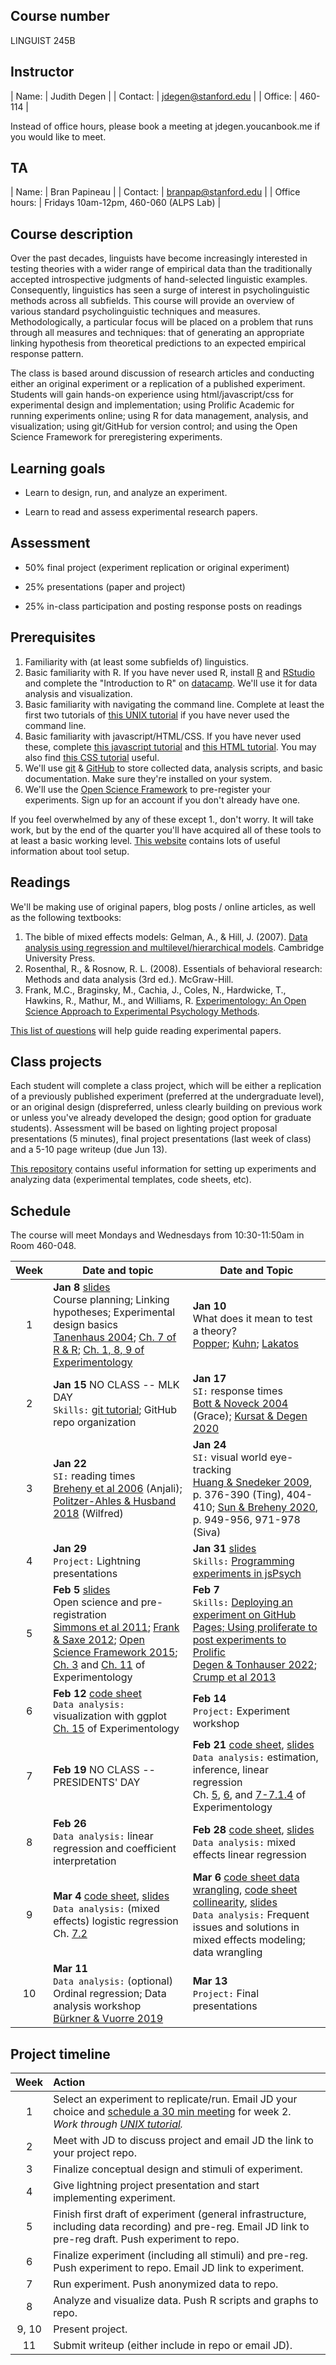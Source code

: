 ## Course number

LINGUIST 245B

## Instructor

| Name:        | Judith Degen           | 
| Contact: | jdegen@stanford.edu  | 
| Office: | 460-114 |

Instead of office hours, please book a meeting at jdegen.youcanbook.me if you would like to meet.

## TA

| Name:        | Bran Papineau           | 
| Contact: | branpap@stanford.edu  | 
| Office hours: | Fridays 10am-12pm, 460-060 (ALPS Lab) | 



## Course description

Over the past decades, linguists have become increasingly interested in testing theories with a wider range of empirical data than the traditionally accepted introspective judgments of hand-selected linguistic examples. Consequently, linguistics has seen a surge of interest in psycholinguistic methods across all subfields. This course will provide an overview of various standard psycholinguistic techniques and measures. Methodologically, a particular focus will be placed on a problem that runs through all measures and techniques: that of generating an appropriate linking hypothesis from theoretical predictions to an expected empirical response pattern. 

The class is based around discussion of research articles and conducting either an original experiment or a replication of a published experiment. Students will gain hands-on experience using html/javascript/css for experimental design and implementation; using Prolific Academic for running experiments online; using R for data management, analysis, and visualization; using git/GitHub for version control; and using the Open Science Framework for preregistering experiments.

## Learning goals

- Learn to design, run, and analyze an experiment.

- Learn to read and assess experimental research papers.

## Assessment

- 50% final project (experiment replication or original experiment)

- 25% presentations (paper and project)

- 25% in-class participation and posting response posts on readings

## Prerequisites

1. Familiarity with (at least some subfields of) linguistics.
2. Basic familiarity with R. If you have never used R, install [R](https://www.r-project.org/) and [RStudio](https://www.rstudio.com/) and complete the "Introduction to R" on [datacamp](https://www.datacamp.com/home). We'll use it for data analysis and visualization.
3. Basic familiarity with navigating the command line. Complete at least the first two tutorials of [this UNIX tutorial](http://www.ee.surrey.ac.uk/Teaching/Unix/) if you have never used the command line.
4. Basic familiarity with javascript/HTML/CSS. If you have never used these, complete [this javascript tutorial](https://www.codecademy.com/learn/introduction-to-javascript) and [this HTML tutorial](https://www.codecademy.com/learn/learn-html). You may also find [this CSS tutorial](https://www.codecademy.com/learn/learn-css) useful.
5. We'll use [git](https://git-scm.com/) & [GitHub](https://github.com/) to store collected data, analysis scripts, and basic documentation. Make sure they're installed on your system.   
6. We'll use the [Open Science Framework](https://osf.io/) to pre-register your experiments. Sign up for an account if you don't already have one.

If you feel overwhelmed by any of these except 1., don't worry. It will take work, but by the end of the quarter you'll have acquired all of these tools to at least a basic working level. [This website](https://sebschu.com/web-based-experiments/) contains lots of useful information about tool setup.

## Readings

We'll be making use of original papers, blog posts / online articles, as well as the following textbooks:
1. The bible of mixed effects models: Gelman, A., & Hill, J. (2007). [Data analysis using regression and multilevel/hierarchical models](https://canvas.stanford.edu/files/12702650/download). Cambridge University Press.
2. Rosenthal, R., & Rosnow, R. L. (2008). Essentials of behavioral research: Methods and data analysis (3rd ed.). McGraw-Hill.
3. Frank, M.C., Braginsky, M., Cachia, J.,  Coles, N., Hardwicke, T., Hawkins, R., Mathur, M., and Williams, R. [Experimentology: An Open Science Approach to Experimental Psychology Methods](https://experimentology.io/).


[This list of questions](https://canvas.stanford.edu/files/12702649/download?download_frd=1) will help guide reading experimental papers.

## Class projects

Each student will complete a class project, which will be either a replication of a previously published experiment (preferred at the undergraduate level), or an original design (dispreferred, unless clearly building on previous work or unless you've already developed the design; good option for graduate students). Assessment will be based on  lighting project proposal presentations (5 minutes), final project presentations (last week of class) and a 5-10 page writeup (due Jun 13). 

[This repository](https://github.com/thegricean/LINGUIST245B) contains useful information for setting up experiments and analyzing data (experimental templates, code sheets, etc). 

## Schedule

The course will meet Mondays and Wednesdays from 10:30-11:50am in Room 460-048.


| Week | Date and topic    |  Date and Topic   |
|:----:| ---------------------- | ---------------------- |
| 1 | **Jan 8** [slides](slides/1_overview.pdf) <br /> Course planning; Linking hypotheses; Experimental design basics <br /> [Tanenhaus 2004](https://canvas.stanford.edu/files/12702648/download?download_frd=1); [Ch. 7 of R & R](https://canvas.stanford.edu/files/12702657/download?download_frd=1); [Ch. 1, 8, 9 of Experimentology](https://experimentology.io/) | **Jan 10**  <br /> What does it mean to test a theory? <br /> [Popper](https://plato.stanford.edu/entries/popper/#GroHumKno); [Kuhn](https://plato.stanford.edu/entries/thomas-kuhn/#3); [Lakatos](https://en.wikipedia.org/wiki/Imre_Lakatos#Research_programmes)|
| 2 | **Jan 15** NO CLASS -- MLK DAY <br /> `Skills:` [git tutorial](https://sebschu.github.io/web-based-experiments/tutorials/git/); GitHub repo organization |  **Jan 17** <br /> `SI:` response times  <br />  [Bott & Noveck 2004](https://canvas.stanford.edu/files/12702646/download?download_frd=1) (Grace); [Kursat & Degen 2020](https://canvas.stanford.edu/files/12702668/download?download_frd=1) |
| 3 | **Jan 22** <br /> `SI:` reading times <br />  [Breheny et al 2006](https://canvas.stanford.edu/files/12702666/download?download_frd=1) (Anjali); [Politzer-Ahles & Husband 2018](https://canvas.stanford.edu/files/12702669/download?download_frd=1) (Wilfred) | **Jan 24** <br /> `SI:` visual world eye-tracking <br />  [Huang & Snedeker 2009](https://canvas.stanford.edu/files/12702665/download?download_frd=1), p. 376-390 (Ting), 404-410; [Sun & Breheny 2020](https://canvas.stanford.edu/files/12702667/download?download_frd=1), p. 949-956, 971-978 (Siva) |
| 4 | **Jan 29**  <br />  `Project:` Lightning presentations    | **Jan 31** [slides](slides/2_webbased_experiments.pdf) <br />  `Skills:` [Programming experiments in jsPsych](https://sebschu.github.io/web-based-experiments/tutorials/jsPsych/)   |
| 5 | **Feb 5**  [slides](slides/3_preregistration_open_science.pdf) <br /> Open science and pre-registration   <br /> [Simmons et al 2011](https://canvas.stanford.edu/files/12702652/download?download_frd=1); [Frank & Saxe 2012](https://journals.sagepub.com/doi/full/10.1177/1745691612460686); [Open Science Framework 2015](https://canvas.stanford.edu/files/12702651/download?download_frd=1); [Ch. 3](https://experimentology.io/003-replication.html) and [Ch. 11](https://experimentology.io/011-prereg.html) of Experimentology | **Feb 7** <br /> `Skills:` [Deploying an experiment on GitHub Pages; Using proliferate to post experiments to Prolific](https://sebschu.com/web-based-experiments/tutorials/posting/) <br /> [Degen & Tonhauser 2022](https://canvas.stanford.edu/files/12702670/download?download_frd=1); [Crump et al 2013](https://canvas.stanford.edu/files/12702658/download?download_frd=1) |
| 6 | **Feb 12**  [code sheet](code_sheets/4_ggplot.Rmd) <br /> `Data analysis:` visualization with ggplot <br /> [Ch. 15](https://experimentology.io/015-viz.html) of Experimentology  | **Feb 14** <br /> `Project:` Experiment workshop |
| 7 | **Feb 19** NO CLASS -- PRESIDENTS' DAY | **Feb 21** [code sheet](code_sheets/1_linear_regression.R), [slides](slides/4_linear_regression.pdf) <br />  `Data analysis:` estimation, inference, linear regression  <br /> Ch. [5](https://experimentology.io/005-estimation.html), [6](https://experimentology.io/006-inference.html), and [7-7.1.4](https://experimentology.io/007-models.html) of Experimentology|
| 8 | **Feb 26** <br /> `Data analysis:` linear regression and coefficient interpretation | **Feb 28** [code sheet](code_sheets/2_mixed_effects_linear_regression.R), [slides](slides/5_mixed_effects_logistic_regression.pdf) <br /> `Data analysis:` mixed effects linear regression  |
| 9 | **Mar 4** [code sheet](code_sheets/5_mixed_effects_logistic_regression_withprompts.R), [slides](slides/5_mixed_effects_logistic_regression.pdf)  <br /> `Data analysis:` (mixed effects) logistic regression <br /> Ch. [7.2](https://experimentology.io/005-estimation.html) | **Mar 6** [code sheet data wrangling](code_sheets/3_reformatting_data.R), [code sheet collinearity](code_sheets/6_collinearity_modelcomparison.R), [slides](slides/6_common_issues_solutions.pdf) <br /> `Data analysis:` Frequent issues and solutions in mixed effects modeling; data wrangling |
| 10 | **Mar 11**  <br />  `Data analysis:` (optional) Ordinal regression; Data analysis workshop  <br /> [Bürkner & Vuorre 2019](https://journals.sagepub.com/doi/pdf/10.1177/2515245918823199) | **Mar 13**  <br /> `Project:` Final presentations    | 



## Project timeline

| Week | Action |
|:----:|:----|
| 1 | Select an experiment to replicate/run. Email JD your choice and [schedule a 30 min meeting](https://jdegen.youcanbook.me/) for week 2. <br /> *Work through [UNIX tutorial](http://www.ee.surrey.ac.uk/Teaching/Unix/).*  |
| 2 | Meet with JD to discuss project and email JD the link to your project repo. |
| 3 | Finalize conceptual design and stimuli of experiment. |
| 4 | Give lightning project presentation and start implementing experiment. |
| 5 | Finish first draft of experiment (general infrastructure, including data recording) and pre-reg. Email JD link to pre-reg draft. Push experiment to repo. |
| 6 | Finalize experiment (including all stimuli) and pre-reg. Push experiment to repo. Email JD link to experiment. |
| 7 | Run experiment. Push anonymized data to repo. |
| 8 | Analyze and visualize data. Push R scripts and graphs to repo. |
| 9, 10 | Present project. |
| 11 | Submit writeup (either include in repo or email JD). |



<!-- IMPLICATURE 2
huang & snedeker 2009
grodner et al 2010
degen & tanenhaus 2015

breheny et al 2013
 -->

<!-- ALTERNATIVES
fox & katzier focus & implicature
nicole gotzner benz solt -->

